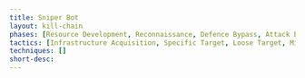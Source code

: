 ```yaml
---
title: Sniper Bot
layout: kill-chain
phases: [Resource Development, Reconnaissance, Defence Bypass, Attack Execution, Post-Attack]
tactics: [Infrastructure Acquisition, Specific Target, Loose Target, Mitigation Bypass, Human Emulation, Proxying, Account Creation, Stock Purchase, Sniping, Invoice Abuse, Resale, Delivery Redirect]
techniques: []
short-desc: 
---
```



